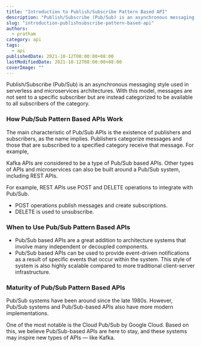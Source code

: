 ```yaml
---
title: "Introduction to Publish/Subscribe Pattern Based API"
description: "Publish/Subscribe (Pub/Sub) is an asynchronous messaging style used in serverless and microservices architectures."
slug: "introduction-publishsubscribe-pattern-based-api"
authors:
  - pratham
category: api
tags:
  - api
publishedDate: 2021-10-12T08:00:00+08:00
lastModifiedDate: 2021-10-12T08:00:00+08:00
coverImage: ""
---
```


<Lead>
  Publish/Subscribe (Pub/Sub) is an asynchronous messaging style used in serverless and microservices architectures. With this model, messages are not sent to a specific subscriber but are instead categorized to be available to all subscribers of the category.
</Lead>

### How Pub/Sub Pattern Based APIs Work

The main characteristic of Pub/Sub APIs is the existence of publishers and subscribers, as the name implies. Publishers categorize messages and those that are subscribed to a specified category receive that message.
For example,

Kafka APIs are considered to be a type of Pub/Sub based APIs. Other types of APIs and microservices can also be built around a Pub/Sub system, including REST APIs.

For example, REST APIs use POST and DELETE operations to integrate with Pub/Sub.

- POST operations publish messages and create subscriptions.
- DELETE is used to unsubscribe.

### When to Use Pub/Sub Pattern Based APIs

- Pub/Sub based APIs are a great addition to architecture systems that involve many independent or decoupled components.
- Pub/Sub based APIs can be used to provide event-driven notifications as a result of specific events that occur within the system. This style of system is also highly scalable compared to more traditional client-server infrastructure.

### Maturity of Pub/Sub Pattern Based APIs

Pub/Sub systems have been around since the late 1980s. However, Pub/Sub systems and Pub/Sub-based APIs also have more modern implementations.

One of the most notable is the Cloud Pub/Sub by Google Cloud. Based on this, we believe Pub/Sub-based APIs are here to stay, and these systems may inspire new types of APIs — like Kafka.
